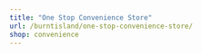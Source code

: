 ```yaml
---
title: "One Stop Convenience Store"
url: /burntisland/one-stop-convenience-store/
shop: convenience
---
```

